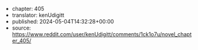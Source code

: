 - chapter: 405
- translator: kenUdigitt
- published: 2024-05-04T14:32:28+00:00
- source: https://www.reddit.com/user/kenUdigitt/comments/1ck1o7u/novel_chapter_405/
